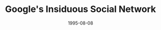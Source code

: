 ---
title : "Google's Insiduous Social Network"
description : "Description of the post"
slug : "googles-insiduous-social-network"
draft : true
tags : ["code"]
date : "1995-08-08"
hidden: false
---